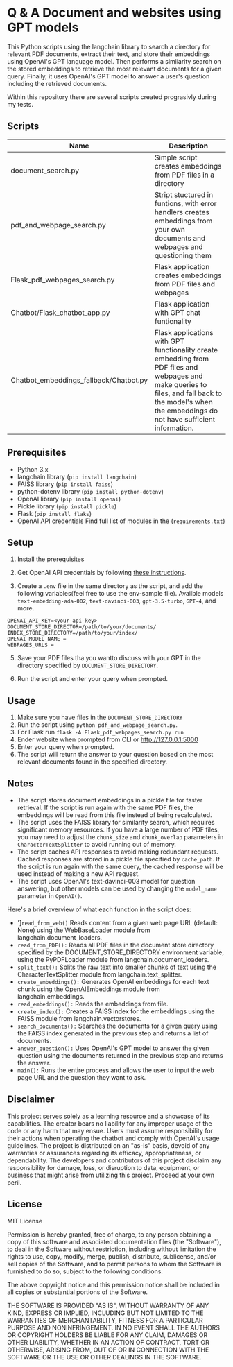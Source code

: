 

# Q & A Document and websites using GPT models

This Python scripts using the langchain library to search a directory for relevant PDF documents, extract their text, and store their embeddings using OpenAI's GPT language model. Then performs a similarity search on the stored embeddings to retrieve the most relevant documents for a given query. Finally, it uses OpenAI's GPT model to answer a user's question including the retrieved documents.

Within this repository there are several scripts created prograsivly during my tests. 

## Scripts

|Name|Description|
|----|---|
|document_search.py|Simple script creates embeddings from PDF files in a directory|
|pdf_and_webpage_search.py| Stript stuctured in funtions, with error handlers creates embeddings from your own documents and webpages and questioning them|
|Flask_pdf_webpages_search.py| Flask application creates embeddings from PDF files and webpages|
|Chatbot/Flask_chatbot_app.py|Flask application with GPT chat funtionality|
|Chatbot_embeddings_fallback/Chatbot.py| Flask applications with GPT functionality create embedding from PDF files and webpages and make queries to files, and fall back to the model's when the embeddings do not have sufficient information. |


## Prerequisites

- Python 3.x
- langchain library (`pip install langchain`)
- FAISS library (`pip install faiss`)
- python-dotenv library (`pip install python-dotenv`)
- OpenAI library (`pip install openai`)
- Pickle library (`pip install pickle`)
- Flask (`pip install flaks`)
- OpenAI API credentials
Find full list of modules in the (`requirements.txt`)

## Setup

1. Install the prerequisites

2. Get OpenAI API credentials by following [these instructions](https://beta.openai.com/docs/developer-quickstart/your-api-keys).

3. Create a `.env` file in the same directory as the script, and add the following variables(feel free to use the env-sample file). Availble models `text-embedding-ada-002`, `text-davinci-003`, `gpt-3.5-turbo`, `GPT-4`, and more. 	

```
OPENAI_API_KEY=<your-api-key>
DOCUMENT_STORE_DIRECTOR=/path/to/your/documents/
INDEX_STORE_DIRECTORY=/path/to/your/index/
OPENAI_MODEL_NAME = 
WEBPAGES_URLS =
```

5. Save your PDF files tha you wantto discuss with your GPT in the directory specified by `DOCUMENT_STORE_DIRECTORY`.

6. Run the script and enter your query when prompted.

## Usage

1. Make sure you have files in the `DOCUMENT_STORE_DIRECTORY`
2. Run the script using `python pdf_and_webpage_search.py`.
3. For Flask run `flask -A Flask_pdf_webpages_search.py run`
4. Ender website when prompted from CLI or http://127.0.0.1:5000
5. Enter your query when prompted.
6. The script will return the answer to your question based on the most relevant documents found in the specified directory.

## Notes

- The script stores document embeddings in a pickle file for faster retrieval. If the script is run again with the same PDF files, the embeddings will be read from this file instead of being recalculated.
- The script uses the FAISS library for similarity search, which requires significant memory resources. If you have a large number of PDF files, you may need to adjust the `chunk_size` and `chunk_overlap` parameters in `CharacterTextSplitter` to avoid running out of memory.
- The script caches API responses to avoid making redundant requests. Cached responses are stored in a pickle file specified by `cache_path`. If the script is run again with the same query, the cached response will be used instead of making a new API request.
- The script uses OpenAI's text-davinci-003 model for question answering, but other models can be used by changing the `model_name` parameter in `OpenAI()`.

Here's a brief overview of what each function in the script does:

- ']`read_from_web()` Reads content from a given web page URL (default: None) using the WebBaseLoader module from langchain.document_loaders.
- `read_from_PDF():` Reads all PDF files in the document store directory specified by the DOCUMENT_STORE_DIRECTORY environment variable, using the PyPDFLoader module from langchain.document_loaders.
- `split_text():` Splits the raw text into smaller chunks of text using the CharacterTextSplitter module from langchain.text_splitter.
- `create_embeddings():` Generates OpenAI embeddings for each text chunk using the OpenAIEmbeddings module from langchain.embeddings.
- `read_embeddings():` Reads the embeddings from file.
- `create_index():` Creates a FAISS index for the embeddings using the FAISS module from langchain.vectorstores.
- `search_documents():` Searches the documents for a given query using the FAISS index generated in the previous step and returns a list of documents.
- `answer_question():` Uses OpenAI's GPT model to answer the given question using the documents returned in the previous step and returns the answer.
- `main():` Runs the entire process and allows the user to input the web page URL and the question they want to ask.

## Disclaimer
This project serves solely as a learning resource and a showcase of its capabilities. The creator bears no liability for any improper usage of the code or any harm that may ensue. Users must assume responsibility for their actions when operating the chatbot and comply with OpenAI's usage guidelines. The project is distributed on an "as-is" basis, devoid of any warranties or assurances regarding its efficacy, appropriateness, or dependability. The developers and contributors of this project disclaim any responsibility for damage, loss, or disruption to data, equipment, or business that might arise from utilizing this project. Proceed at your own peril.

## License
MIT License

Permission is hereby granted, free of charge, to any person obtaining a copy of this software and associated documentation files (the "Software"), to deal in the Software without restriction, including without limitation the rights to use, copy, modify, merge, publish, distribute, sublicense, and/or sell copies of the Software, and to permit persons to whom the Software is furnished to do so, subject to the following conditions:

The above copyright notice and this permission notice shall be included in all copies or substantial portions of the Software.

THE SOFTWARE IS PROVIDED "AS IS", WITHOUT WARRANTY OF ANY KIND, EXPRESS OR IMPLIED, INCLUDING BUT NOT LIMITED TO THE WARRANTIES OF MERCHANTABILITY, FITNESS FOR A PARTICULAR PURPOSE AND NONINFRINGEMENT. IN NO EVENT SHALL THE AUTHORS OR COPYRIGHT HOLDERS BE LIABLE FOR ANY CLAIM, DAMAGES OR OTHER LIABILITY, WHETHER IN AN ACTION OF CONTRACT, TORT OR OTHERWISE, ARISING FROM, OUT OF OR IN CONNECTION WITH THE SOFTWARE OR THE USE OR OTHER DEALINGS IN THE SOFTWARE.
